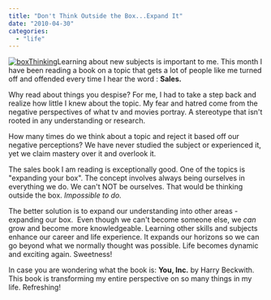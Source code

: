 ```yaml
---
title: "Don't Think Outside the Box...Expand It"
date: "2010-04-30"
categories: 
  - "life"
---
```


[![](/images/boxThinking1.jpg "boxThinking")](http://blog.scottpetrovic.com/wp-content/uploads/2010/04/boxThinking1.jpg)Learning about new subjects is important to me. This month I have been reading a book on a topic that gets a lot of people like me turned off and offended every time I hear the word : **Sales.**

Why read about things you despise? For me, I had to take a step back and realize how little I knew about the topic. My fear and hatred come from the negative perspectives of what tv and movies portray. A stereotype that isn't rooted in any understanding or research.

How many times do we think about a topic and reject it based off our negative perceptions? We have never studied the subject or experienced it, yet we claim mastery over it and overlook it.

The sales book I am reading is exceptionally good. One of the topics is "expanding your box". The concept involves always being ourselves in everything we do. We can't NOT be ourselves. That would be thinking outside the box. _Impossible to do._

The better solution is to expand our understanding into other areas - expanding our box.  Even though we can't become someone else, we _can_ grow and become more knowledgeable. Learning other skills and subjects enhance our career and life experience. It expands our horizons so we can go beyond what we normally thought was possible. Life becomes dynamic and exciting again. Sweetness!

In case you are wondering what the book is: **You, Inc.** by Harry Beckwith. This book is transforming my entire perspective on so many things in my life. Refreshing!
